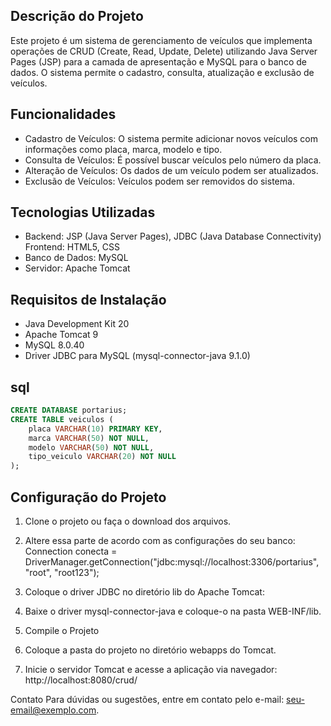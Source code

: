 ## Descrição do Projeto
Este projeto é um sistema de gerenciamento de veículos que implementa operações de CRUD (Create, Read, Update, Delete) utilizando Java Server Pages (JSP) para a camada de apresentação e MySQL para o banco de dados. O sistema permite o cadastro, consulta, atualização e exclusão de veículos.

## Funcionalidades
- Cadastro de Veículos: O sistema permite adicionar novos veículos com informações como placa, marca, modelo e tipo.
- Consulta de Veículos: É possível buscar veículos pelo número da placa.
- Alteração de Veículos: Os dados de um veículo podem ser atualizados.
- Exclusão de Veículos: Veículos podem ser removidos do sistema.
## Tecnologias Utilizadas
- Backend: JSP (Java Server Pages), JDBC (Java Database Connectivity)
Frontend: HTML5, CSS
- Banco de Dados: MySQL
- Servidor: Apache Tomcat
## Requisitos de Instalação
- Java Development Kit 20
- Apache Tomcat 9
- MySQL 8.0.40
- Driver JDBC para MySQL (mysql-connector-java 9.1.0)

## sql

```sql
CREATE DATABASE portarius;
CREATE TABLE veiculos (
    placa VARCHAR(10) PRIMARY KEY,
    marca VARCHAR(50) NOT NULL,
    modelo VARCHAR(50) NOT NULL,
    tipo_veiculo VARCHAR(20) NOT NULL
);
```

## Configuração do Projeto
1. Clone o projeto ou faça o download dos arquivos.

2. Altere essa parte de acordo com as configurações do seu banco:
Connection conecta = DriverManager.getConnection("jdbc:mysql://localhost:3306/portarius", "root", "root123");

3. Coloque o driver JDBC no diretório lib do Apache Tomcat:

4. Baixe o driver mysql-connector-java e coloque-o na pasta WEB-INF/lib.

5. Compile o Projeto

6. Coloque a pasta do projeto no diretório webapps do Tomcat.

7. Inicie o servidor Tomcat e acesse a aplicação via navegador: http://localhost:8080/crud/

Contato
Para dúvidas ou sugestões, entre em contato pelo e-mail: seu-email@exemplo.com.
